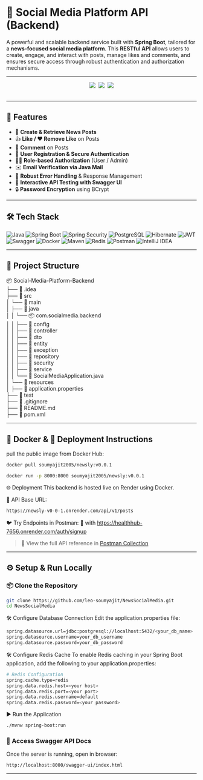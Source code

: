 # 📢 Social Media Platform API (Backend)

A powerful and scalable backend service built with **Spring Boot**, tailored for a **news-focused social media platform**. This **RESTful API** allows users to create, engage, and interact with posts, manage likes and comments, and ensures secure access through robust authentication and authorization mechanisms.

---

<div align="center">
  <img src="https://forthebadge.com/images/badges/built-with-love.svg" />&nbsp;
  <img src="https://forthebadge.com/images/badges/uses-brains.svg" />&nbsp;
  <img src="https://forthebadge.com/images/badges/powered-by-responsibility.svg"/>
</div>
<br/>

---

## 🚀 Features

- 📝 **Create & Retrieve News Posts**
- 👍 **Like / ❤️ Remove Like** on Posts
- 💬 **Comment** on Posts
- 🔐 **User Registration & Secure Authentication**
- 🧑‍⚖️ **Role-based Authorization** (User / Admin)
- ✉️ **Email Verification via Java Mail**
- 🧰 **Robust Error Handling** & Response Management
- 📘 **Interactive API Testing with Swagger UI**
- 🔒 **Password Encryption** using BCrypt

---

## 🛠️ Tech Stack

![Java](https://img.shields.io/badge/Java-ED8B00?style=for-the-badge&logo=openjdk&logoColor=white)
![Spring Boot](https://img.shields.io/badge/Spring_Boot-6DB33F?style=for-the-badge&logo=spring-boot&logoColor=white)
![Spring Security](https://img.shields.io/badge/Spring_Security-6DB33F?style=for-the-badge&logo=spring&logoColor=white)
![PostgreSQL](https://img.shields.io/badge/POSTGRESQL-005C84?style=for-the-badge&logo=postgresql&logoColor=white)
![Hibernate](https://img.shields.io/badge/Hibernate-59666C?style=for-the-badge&logo=hibernate&logoColor=white)
![JWT](https://img.shields.io/badge/JWT-black?style=for-the-badge&logo=JSON%20web%20tokens)
![Swagger](https://img.shields.io/badge/Swagger-85EA2D?style=for-the-badge&logo=swagger&logoColor=black)
![Docker](https://img.shields.io/badge/Docker-4169E1?style=for-the-badge&logo=docker&logoColor=white)
![Maven](https://img.shields.io/badge/Maven-C71A36?style=for-the-badge&logo=apachemaven&logoColor=white)
![Redis](https://img.shields.io/badge/Redis-635BFF?style=for-the-badge&logo=redis&logoColor=white)
![Postman](https://img.shields.io/badge/Postman-FF6C37?style=for-the-badge&logo=postman&logoColor=white)
![IntelliJ IDEA](https://img.shields.io/badge/IntelliJ_IDEA-000000?style=for-the-badge&logo=intellij-idea&logoColor=white)

---

## 📁 Project Structure

📦 Social-Media-Platform-Backend  
├── 📁 .idea  
├── 📁 src  
│   └── 📁 main  
│       ├── 📁 java  
│       │   └── 📦 com.socialmedia.backend  
│       │       ├── 📁 config  
│       │       ├── 📁 controller  
│       │       ├── 📁 dto  
│       │       ├── 📁 entity  
│       │       ├── 📁 exception  
│       │       ├── 📁 repository  
│       │       ├── 📁 security  
│       │       ├── 📁 service  
│       │       └── 📄 SocialMediaApplication.java  
│       └── 📁 resources  
│           ├── 📄 application.properties  
├── 📁 test  
├── 📄 .gitignore  
├── 📄 README.md  
├── 📄 pom.xml  

---

## 🐳 Docker & 🔧 Deployment Instructions
pull the public image from Docker Hub:
```bash
docker pull soumyajit2005/newsly:v0.0.1
```
```bash
docker run -p 8000:8000 soumyajit2005/newsly:v0.0.1
```

🌐 Deployment
This backend is hosted live on Render using Docker.

📍 API Base URL:
```bash
https://newsly-v0-0-1.onrender.com/api/v1/posts
```

🐦 Try Endpoints in Postman:
🔗 with https://healthhub-7656.onrender.com/auth/signup
> 🔗 View the full API reference in [Postman Collection](https://www.postman.com/newsly-0222/workspace/newsly-workspace)

---


## ⚙️ Setup & Run Locally

### 📦 Clone the Repository

```bash
git clone https://github.com/leo-soumyajit/NewsSocialMedia.git
cd NewsSocialMedia
```
🛠 Configure Database Connection
Edit the application.properties file:
```bash
spring.datasource.url=jdbc:postgresql://localhost:5432/<your_db_name>
spring.datasource.username=your_db_username
spring.datasource.password=your_db_password
```
🛠 Configure Redis Cache
To enable Redis caching in your Spring Boot application, add the following to your application.properties:
```bash
# Redis Configuration
spring.cache.type=redis
spring.data.redis.host=<your host>
spring.data.redis.port=<your port>
spring.data.redis.username=default
spring.data.redis.password=<your password>
```
▶ Run the Application
```bash
./mvnw spring-boot:run
```

### 📄 Access Swagger API Docs
Once the server is running, open in browser:
```bash
http://localhost:8000/swagger-ui/index.html
```
---
